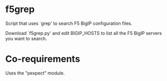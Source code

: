 # f5grep
Script that uses `grep' to search F5 BigIP configuration files.

Download `f5grep.py' and edit BIGIP_HOSTS to list all the F5 BigIP
servers you want to search.

# Co-requirements

Uses the "pexpect" module.
